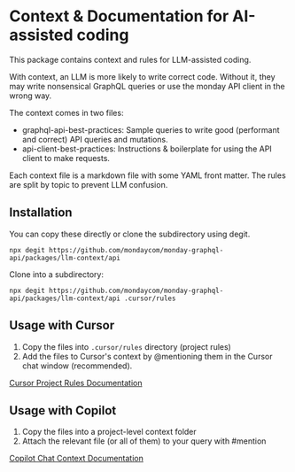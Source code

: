 # Context & Documentation for AI-assisted coding

This package contains context and rules for LLM-assisted coding. 

With context, an LLM is more likely to write correct code. Without it, they may write nonsensical GraphQL queries or use the monday API client in the wrong way. 

The context comes in two files:
- graphql-api-best-practices: Sample queries to write good (performant and correct) API queries and mutations.
- api-client-best-practices: Instructions & boilerplate for using the API client to make requests. 

Each context file is a markdown file with some YAML front matter. The rules are split by topic to prevent LLM confusion. 

## Installation

You can copy these directly or clone the subdirectory using degit. 
```
npx degit https://github.com/mondaycom/monday-graphql-api/packages/llm-context/api
```

Clone into a subdirectory: 
```
npx degit https://github.com/mondaycom/monday-graphql-api/packages/llm-context/api .cursor/rules
```

## Usage with Cursor

1. Copy the files into `.cursor/rules` directory (project rules)
2. Add the files to Cursor's context by @mentioning them in the Cursor chat window (recommended). 

[Cursor Project Rules Documentation](https://docs.cursor.com/context/rules#project-rules)

## Usage with Copilot

1. Copy the files into a project-level context folder
2. Attach the relevant file (or all of them) to your query with #mention

[Copilot Chat Context Documentation](https://code.visualstudio.com/docs/copilot/chat/copilot-chat-context)
